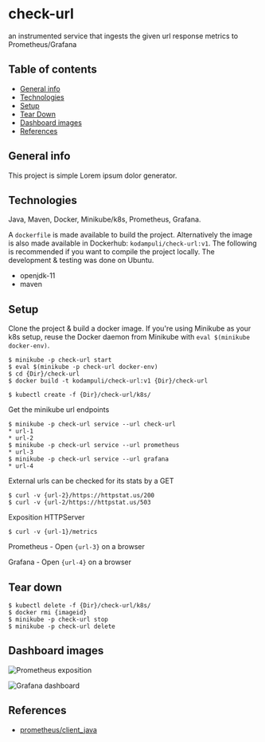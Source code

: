 # check-url
an instrumented service that ingests the given url response metrics to Prometheus/Grafana

## Table of contents
* [General info](#general-info)
* [Technologies](#technologies)
* [Setup](#setup)
* [Tear Down](#tear-down)
* [Dashboard images](#dashboard-images)
* [References](#References)


## General info
This project is simple Lorem ipsum dolor generator.
	
## Technologies
Java, Maven, Docker, Minikube/k8s, Prometheus, Grafana. 

A `dockerfile` is made available to build the project. Alternatively the image is also made available in Dockerhub: `kodampuli/check-url:v1`. The following is recommended if you want to compile the project locally. The development & testing was done on Ubuntu.

* openjdk-11
* maven
	
## Setup
Clone the project & build a docker image. If you're using Minikube as your k8s setup, reuse the Docker daemon from Minikube with `eval $(minikube docker-env)`.

```
$ minikube -p check-url start
$ eval $(minikube -p check-url docker-env)
$ cd {Dir}/check-url
$ docker build -t kodampuli/check-url:v1 {Dir}/check-url

$ kubectl create -f {Dir}/check-url/k8s/
```

Get the minikube url endpoints
```
$ minikube -p check-url service --url check-url
* url-1
* url-2
$ minikube -p check-url service --url prometheus
* url-3
$ minikube -p check-url service --url grafana
* url-4
```

External urls can be checked for its stats by a GET
```
$ curl -v {url-2}/https://httpstat.us/200
$ curl -v {url-2/https://httpstat.us/503
```

Exposition HTTPServer
```
$ curl -v {url-1}/metrics
```

Prometheus - Open `{url-3}` on a browser

Grafana - Open `{url-4}` on a browser


## Tear down 

```
$ kubectl delete -f {Dir}/check-url/k8s/
$ docker rmi {imageid}
$ minikube -p check-url stop
$ minikube -p check-url delete
```

## Dashboard images

![Prometheus exposition](https://github.com/kodampuli/check-url/blob/main/screenshots/prometheus-screengrab.png)

![Grafana dashboard](https://github.com/kodampuli/check-url/blob/main/screenshots/grafana-screengrab.png)

## References

* [prometheus/client_java](https://github.com/prometheus/client_java)
